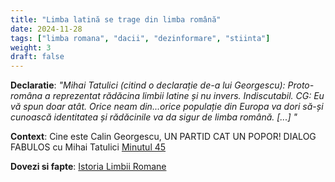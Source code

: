 ```yaml
---
title: "Limba latină se trage din limba română"
date: 2024-11-28
tags: ["limba romana", "dacii", "dezinformare", "stiinta"]
weight: 3
draft: false
---
```


**Declaratie**: 
*"Mihai Tatulici (citind o declarație de-a lui Georgescu): Proto-româna a reprezentat rădăcina limbii latine și nu invers. Indiscutabil.
CG: Eu vă spun doar atât. Orice neam din...<span class="emphasis">orice populație din Europa va dori să-și cunoască identitatea și rădăcinile va da sigur de limba română.</span> [...] "*
<br>

**Context**: Cine este Calin Georgescu, UN PARTID CAT UN POPOR! DIALOG FABULOS cu Mihai Tatulici  [Minutul 45](https://youtu.be/wF8YQCAyu9w?si=emgSabHEi1N2cozn&t=2744)

**Dovezi si fapte**:  [Istoria Limbii Romane](https://ro.wikipedia.org/wiki/Istoria_limbii_rom%C3%A2ne)
<!--more-->



